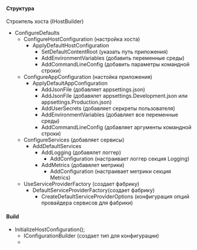 #### Структура

Строитель хоста (IHostBuilder)
  - ConfigureDefaults
      - ConfigureHostConfiguration (настройка хоста)
        - ApplyDefaultHostConfiguration
          - SetDefaultContentRoot (указать путь приложения)
          - AddEnvironmentVariables (добавить переменные среды)
          - AddCommandLineConfig (добавить параметры командной строки)
      - ConfigureAppConfiguration (настойка приложения)
        - ApplyDefaultAppConfiguration
          - AddJsonFile (добавляет appsettings.json)
          - AddJsonFile (добавялет appsettings.Development.json или appsettings.Production.json)
          - AddUserSecrets (добавляет серкреты пользователя)
          - AddEnvironmentVariables (добавляет все переменные среды)
          - AddCommandLineConfig (добавляет аргументы командной строки)
      - ConfigureServices (добавляет сервисы)
        - AddDefaultServices
          - AddLogging (добавялет логгер)
            - AddConfiguration (настраивает логгер секция Logging)
          - AddMetrics (добавялет метрики)
            - AddConfiguration (настраивает метрики секция Metrics)
      - UseServiceProviderFactory (создает фабрику)
        - DefaultServiceProviderFactory(создает фабрику)
          - CreateDefaultServiceProviderOptions (конфигурация опций провайдера сервисов для фабрики)
         
#### Build
  - InitializeHostConfiguration();
    - IConfigurationBuilder (создает тип для конфигурации)
    - 



